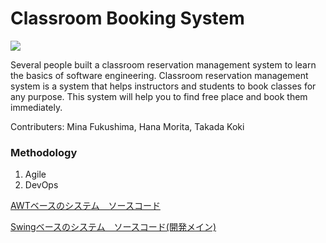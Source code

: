 # Classroom Booking System

[![](https://img.shields.io/github/license/Koki-Takada-1/Classroom-System?color=yellow&style=plastic)](LICENSE)

Several people built a classroom reservation management system to learn the basics of software engineering.
Classroom reservation management system is a system that helps instructors and students to book classes for any purpose.
This system will help you to find free place and book them immediately.

Contributers: Mina Fukushima, Hana Morita, Takada Koki

### Methodology
1. Agile
2. DevOps

[AWTベースのシステム　ソースコード](AWT_base/src)

[Swingベースのシステム　ソースコード(開発メイン)](main_Swing_base/src)
